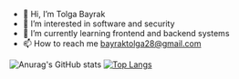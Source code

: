 - 👋 Hi, I’m Tolga Bayrak
- 👀 I’m interested in software and security
- 🌱 I’m currently learning frontend and backend systems
- 📫 How to reach me bayraktolga28@gmail.com

![Anurag's GitHub stats](https://github-readme-stats.vercel.app/api?username=tolgabayrakx&show_icons=true&theme=radical)
[![Top Langs](https://github-readme-stats.vercel.app/api/top-langs/?username=tolgabayrakx&langs_count=8)](https://github.com/anuraghazra/github-readme-stats)



<!---

--->
